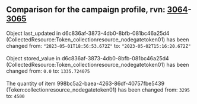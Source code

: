 ## Comparison for the campaign profile, rvn: [3064](https://github.com/PRO100KatYT/FortniteProfileRevisions/tree/main/profiles/campaign/3064%20campaign.json)-[3065](https://github.com/PRO100KatYT/FortniteProfileRevisions/tree/main/profiles/campaign/3065%20campaign.json)

Object last_updated in d6c836af-3873-4db0-8bfb-081bc46a25d4 (CollectedResource:Token_collectionresource_nodegatetoken01) has been changed from: `"2023-05-01T18:56:53.672Z"` to: `"2023-05-02T15:16:20.672Z"`
<br><br>
Object stored_value in d6c836af-3873-4db0-8bfb-081bc46a25d4 (CollectedResource:Token_collectionresource_nodegatetoken01) has been changed from: `0.0` to: `1335.724075`
<br><br>
The quantity of item 998bc5a2-baea-4263-86df-40757fbe5439 (Token:collectionresource_nodegatetoken01) has been changed from: `3295` to: `4500`
<br><br>
